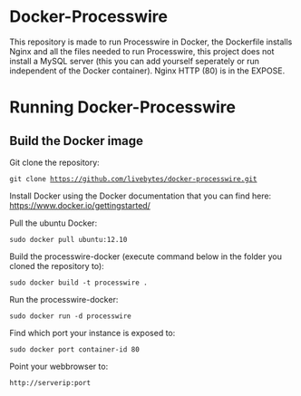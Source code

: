 # Docker-Processwire
This repository is made to run Processwire in Docker, the Dockerfile installs Nginx and all the files needed to run Processwire, this project does not install a MySQL server (this you can add yourself seperately or run independent of the Docker container). Nginx HTTP (80) is in the EXPOSE.

# Running Docker-Processwire

## Build the Docker image
Git clone the repository:

<code>git clone https://github.com/livebytes/docker-processwire.git</code>

Install Docker using the Docker documentation that you can find here: https://www.docker.io/gettingstarted/

Pull the ubuntu Docker:

<code>sudo docker pull ubuntu:12.10</code>

Build the processwire-docker (execute command below in the folder you cloned the repository to):

<code>sudo docker build -t processwire .</code>

Run the processwire-docker:

<code>sudo docker run -d processwire</code>

Find which port your instance is exposed to:

<code>sudo docker port container-id 80</code>

Point your webbrowser to:

<code>http://serverip:port</code>
